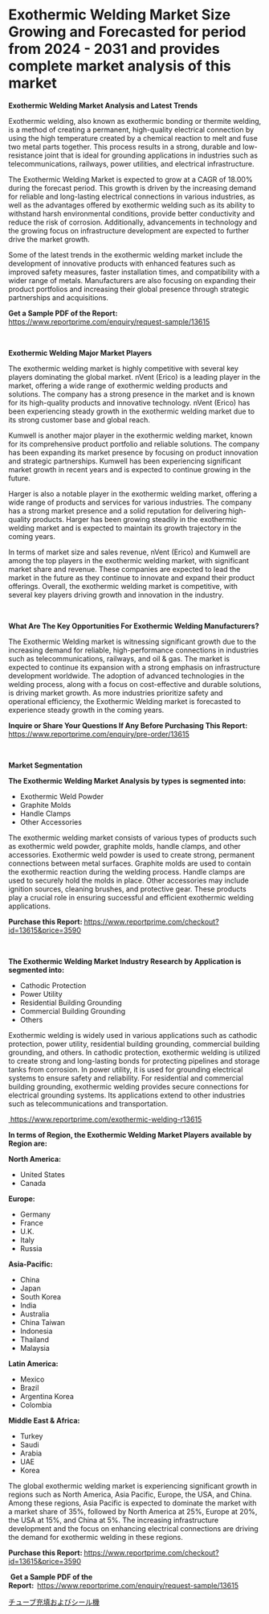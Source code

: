 <p><h1>Exothermic Welding Market Size Growing and Forecasted for period from 2024 - 2031 and provides complete market analysis of this market</h1></p><p><strong>Exothermic Welding Market Analysis and Latest Trends</strong></p>
<p><p>Exothermic welding, also known as exothermic bonding or thermite welding, is a method of creating a permanent, high-quality electrical connection by using the high temperature created by a chemical reaction to melt and fuse two metal parts together. This process results in a strong, durable and low-resistance joint that is ideal for grounding applications in industries such as telecommunications, railways, power utilities, and electrical infrastructure.</p><p>The Exothermic Welding Market is expected to grow at a CAGR of 18.00% during the forecast period. This growth is driven by the increasing demand for reliable and long-lasting electrical connections in various industries, as well as the advantages offered by exothermic welding such as its ability to withstand harsh environmental conditions, provide better conductivity and reduce the risk of corrosion. Additionally, advancements in technology and the growing focus on infrastructure development are expected to further drive the market growth.</p><p>Some of the latest trends in the exothermic welding market include the development of innovative products with enhanced features such as improved safety measures, faster installation times, and compatibility with a wider range of metals. Manufacturers are also focusing on expanding their product portfolios and increasing their global presence through strategic partnerships and acquisitions.</p></p>
<p><strong>Get a Sample PDF of the Report:&nbsp;</strong> <a href="https://www.reportprime.com/enquiry/request-sample/13615">https://www.reportprime.com/enquiry/request-sample/13615</a></p>
<p>&nbsp;</p>
<p><strong>Exothermic Welding Major Market Players</strong></p>
<p><p>The exothermic welding market is highly competitive with several key players dominating the global market. nVent (Erico) is a leading player in the market, offering a wide range of exothermic welding products and solutions. The company has a strong presence in the market and is known for its high-quality products and innovative technology. nVent (Erico) has been experiencing steady growth in the exothermic welding market due to its strong customer base and global reach.</p><p>Kumwell is another major player in the exothermic welding market, known for its comprehensive product portfolio and reliable solutions. The company has been expanding its market presence by focusing on product innovation and strategic partnerships. Kumwell has been experiencing significant market growth in recent years and is expected to continue growing in the future.</p><p>Harger is also a notable player in the exothermic welding market, offering a wide range of products and services for various industries. The company has a strong market presence and a solid reputation for delivering high-quality products. Harger has been growing steadily in the exothermic welding market and is expected to maintain its growth trajectory in the coming years.</p><p>In terms of market size and sales revenue, nVent (Erico) and Kumwell are among the top players in the exothermic welding market, with significant market share and revenue. These companies are expected to lead the market in the future as they continue to innovate and expand their product offerings. Overall, the exothermic welding market is competitive, with several key players driving growth and innovation in the industry.</p></p>
<p>&nbsp;</p>
<p><strong>What Are The Key Opportunities For Exothermic Welding Manufacturers?</strong></p>
<p><p>The Exothermic Welding market is witnessing significant growth due to the increasing demand for reliable, high-performance connections in industries such as telecommunications, railways, and oil & gas. The market is expected to continue its expansion with a strong emphasis on infrastructure development worldwide. The adoption of advanced technologies in the welding process, along with a focus on cost-effective and durable solutions, is driving market growth. As more industries prioritize safety and operational efficiency, the Exothermic Welding market is forecasted to experience steady growth in the coming years.</p></p>
<p><strong>Inquire or Share Your Questions If Any Before Purchasing This Report:</strong> <a href="https://www.reportprime.com/enquiry/pre-order/13615">https://www.reportprime.com/enquiry/pre-order/13615</a></p>
<p>&nbsp;</p>
<p><strong>Market Segmentation</strong></p>
<p><strong>The Exothermic Welding Market Analysis by types is segmented into:</strong></p>
<p><ul><li>Exothermic Weld Powder</li><li>Graphite Molds</li><li>Handle Clamps</li><li>Other Accessories</li></ul></p>
<p><p>The exothermic welding market consists of various types of products such as exothermic weld powder, graphite molds, handle clamps, and other accessories. Exothermic weld powder is used to create strong, permanent connections between metal surfaces. Graphite molds are used to contain the exothermic reaction during the welding process. Handle clamps are used to securely hold the molds in place. Other accessories may include ignition sources, cleaning brushes, and protective gear. These products play a crucial role in ensuring successful and efficient exothermic welding applications.</p></p>
<p><strong>Purchase this Report:&nbsp;</strong><a href="https://www.reportprime.com/checkout?id=13615&price=3590">https://www.reportprime.com/checkout?id=13615&price=3590</a></p>
<p>&nbsp;</p>
<p><strong>The Exothermic Welding Market Industry Research by Application is segmented into:</strong></p>
<p><ul><li>Cathodic Protection</li><li>Power Utility</li><li>Residential Building Grounding</li><li>Commercial Building Grounding</li><li>Others</li></ul></p>
<p><p>Exothermic welding is widely used in various applications such as cathodic protection, power utility, residential building grounding, commercial building grounding, and others. In cathodic protection, exothermic welding is utilized to create strong and long-lasting bonds for protecting pipelines and storage tanks from corrosion. In power utility, it is used for grounding electrical systems to ensure safety and reliability. For residential and commercial building grounding, exothermic welding provides secure connections for electrical grounding systems. Its applications extend to other industries such as telecommunications and transportation.</p></p>
<p><a href="https://www.reportprime.com/exothermic-welding-r13615">&nbsp;https://www.reportprime.com/exothermic-welding-r13615</a></p>
<p><strong>In terms of Region, the Exothermic Welding Market Players available by Region are:</strong></p>
<p>
    <p> <strong> North America: </strong>
        <ul>
            <li>United States</li>
            <li>Canada</li>
        </ul>
        </p> 
    <p> <strong> Europe: </strong>
        <ul>
            <li>Germany</li>
            <li>France</li>
            <li>U.K.</li>
            <li>Italy</li>
            <li>Russia</li>
        </ul>
        </p> 
    <p> <strong> Asia-Pacific: </strong>
        <ul>
            <li>China</li>
            <li>Japan</li>
            <li>South Korea</li>
            <li>India</li>
            <li>Australia</li>
            <li>China Taiwan</li>
            <li>Indonesia</li>
            <li>Thailand</li>
            <li>Malaysia</li>
        </ul>
        </p> 
    <p> <strong> Latin America: </strong>
        <ul>
            <li>Mexico</li>
            <li>Brazil</li>
            <li>Argentina Korea</li>
            <li>Colombia</li>
        </ul>
        </p> 
    <p> <strong> Middle East & Africa: </strong>
        <ul>
            <li>Turkey</li>
            <li>Saudi</li>
            <li>Arabia</li>
            <li>UAE</li>
            <li>Korea</li>
        </ul>
    </p>
    </p>
<p><p>The global exothermic welding market is experiencing significant growth in regions such as North America, Asia Pacific, Europe, the USA, and China. Among these regions, Asia Pacific is expected to dominate the market with a market share of 35%, followed by North America at 25%, Europe at 20%, the USA at 15%, and China at 5%. The increasing infrastructure development and the focus on enhancing electrical connections are driving the demand for exothermic welding in these regions.</p></p>
<p><strong>Purchase this Report: </strong><a href="https://www.reportprime.com/checkout?id=13615&price=3590">https://www.reportprime.com/checkout?id=13615&price=3590</a></p>
<p>&nbsp;<strong>Get a Sample PDF of the Report:&nbsp;&nbsp;</strong><a href="https://www.reportprime.com/enquiry/request-sample/13615">https://www.reportprime.com/enquiry/request-sample/13615</a></p>
<p><strong></strong></p>
<p><p><a href="https://github.com/wkuactfdzwizk06/Market-Research-Report-List-1/blob/main/817377824607.md">チューブ充填およびシール機</a></p></p>